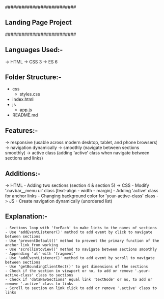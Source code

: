 ##########################
## Landing Page Project ##
##########################

## Languages Used:-
-> HTML
-> CSS 3
-> ES 6

## Folder Structure:-
* css
  - styles.css    
* index.html
* js
  - app.js
* README.md 

## Features:- 
-> responsive (usable across modern desktop, tablet, and phone browsers)
-> navigation dynamically 
-> smoothly (navigate between sections smoothly)
-> active class (adding 'active' class when navigate between sections and links)

## Additions:-
-> HTML
    - Adding two sections (section 4 & section 5)
-> CSS
    - Modify '.navbar__menu ul' class [text-align - width - margin]
    - Adding 'active' class for anchor links
    - Changing background color for 'your-active-class' class
-> JS
    - Create navigation dynamically (unordered list) 

## Explanation:- 
    - Sections loop with 'forEach' to make links to the names of sections
    - Use 'addEventListener()' method to add event by click to navigate between sections  
    - Use 'preventDefault()' method to prevent the primary function of the anchor link from working
    - Use 'scrollIntoView()' method to navigate between sections smoothly
    - Appending 'ul' with 'fragment'
    - Use 'addEventListener()' method to add event by scroll to navigate between sections  
    - Use 'getBoundingClientRect()' to get dimensions of the sections
    - Check if the section in viewport or no, to add or remove '.your-active-class' class to sections
    - Check if 'dataNavSections' equal link 'textNode' or no, to add or remove '.active' class to links
    - Scroll to section on link click to add or remove '.active' class to links